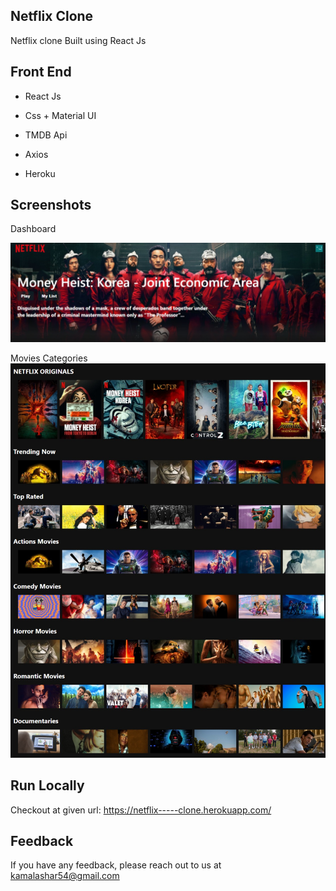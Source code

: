
## Netflix Clone
 
Netflix clone Built using React Js
 



## Front End 

- React Js

- Css + Material UI

- TMDB Api

- Axios 

- Heroku

## Screenshots

Dashboard

![](https://github.com/Safat-kamal/Public-Docs/blob/master/Images/Web%20capture_20-7-2022_14012_netflix-----clone.herokuapp.com.jpeg?raw=true)

Movies Categories
![](https://github.com/Safat-kamal/Public-Docs/blob/master/Images/Web%20capture_20-7-2022_14118_netflix-----clone.herokuapp.com.jpeg?raw=true)

## Run Locally

Checkout at given url: https://netflix-----clone.herokuapp.com/
## Feedback

If you have any feedback, please reach out to us at kamalashar54@gmail.com

